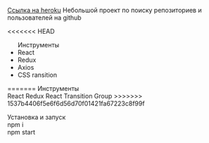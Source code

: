<a href="https://morning-lowlands-68943.herokuapp.com/">Ссылка на heroku</a>
Небольшой проект по поиску репозиториев и пользователей на github

<<<<<<< HEAD
<ul>
Инструменты 
    <li>React</li> 
    <li>Redux</li> 
    <li>Axios</li>
    <li>CSS ransition</li>
</ul>
=======
Инструменты<br/>
React
Redux
React Transition Group
>>>>>>> 1537b4406f5e6f6d56d70f01421fa67223c8f99f





Установка и запуск <br/>
npm i <br/>
npm start <br/>
